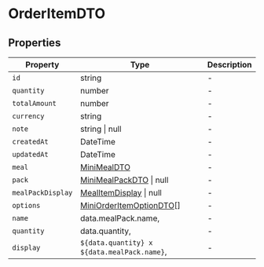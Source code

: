# OrderItemDTO

## Properties

| Property | Type | Description |
|----------|------|-------------|
| `id` | string | - |
| `quantity` | number | - |
| `totalAmount` | number | - |
| `currency` | string | - |
| `note` | string \| null | - |
| `createdAt` | DateTime | - |
| `updatedAt` | DateTime | - |
| `meal` | [MiniMealDTO](../dtos/MiniMealDTO.md) | - |
| `pack` | [MiniMealPackDTO](../dtos/MiniMealPackDTO.md) \| null | - |
| `mealPackDisplay` | [MealItemDisplay](../interfaces/MealItemDisplay.md) \| null | - |
| `options` | [MiniOrderItemOptionDTO](../dtos/MiniOrderItemOptionDTO.md)[] | - |
| `name` | data.mealPack.name, | - |
| `quantity` | data.quantity, | - |
| `display` | `${data.quantity} x ${data.mealPack.name}`, | - |
